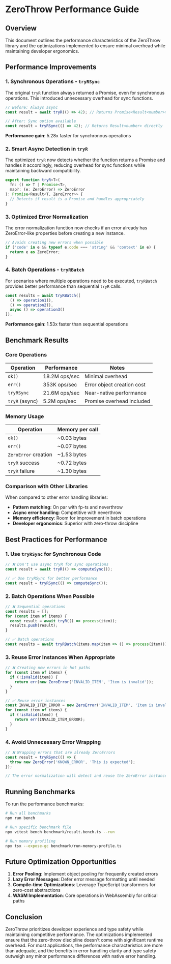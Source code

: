 # ZeroThrow Performance Guide

## Overview

This document outlines the performance characteristics of the ZeroThrow library and the optimizations implemented to ensure minimal overhead while maintaining developer ergonomics.

## Performance Improvements

### 1. Synchronous Operations - `tryRSync`

The original `tryR` function always returned a Promise, even for synchronous operations. This introduced unnecessary overhead for sync functions.

```typescript
// Before: Always async
const result = await tryR(() => 42); // Returns Promise<Result<number>>

// After: Sync option available
const result = tryRSync(() => 42); // Returns Result<number> directly
```

**Performance gain**: 5.28x faster for synchronous operations

### 2. Smart Async Detection in `tryR`

The optimized `tryR` now detects whether the function returns a Promise and handles it accordingly, reducing overhead for sync functions while maintaining backward compatibility.

```typescript
export function tryR<T>(
  fn: () => T | Promise<T>,
  map?: (e: ZeroError) => ZeroError
): Promise<Result<T, ZeroError>> {
  // Detects if result is a Promise and handles appropriately
}
```

### 3. Optimized Error Normalization

The error normalization function now checks if an error already has ZeroError-like properties before creating a new instance.

```typescript
// Avoids creating new errors when possible
if ('code' in e && typeof e.code === 'string' && 'context' in e) {
  return e as ZeroError;
}
```

### 4. Batch Operations - `tryRBatch`

For scenarios where multiple operations need to be executed, `tryRBatch` provides better performance than sequential `tryR` calls.

```typescript
const results = await tryRBatch([
  () => operation1(),
  () => operation2(),
  async () => operation3()
]);
```

**Performance gain**: 1.53x faster than sequential operations

## Benchmark Results

### Core Operations

| Operation | Performance | Notes |
|-----------|-------------|-------|
| `ok()` | 18.2M ops/sec | Minimal overhead |
| `err()` | 353K ops/sec | Error object creation cost |
| `tryRSync` | 21.6M ops/sec | Near-native performance |
| `tryR` (async) | 5.2M ops/sec | Promise overhead included |

### Memory Usage

| Operation | Memory per call |
|-----------|-----------------|
| `ok()` | ~0.03 bytes |
| `err()` | ~0.07 bytes |
| `ZeroError` creation | ~1.53 bytes |
| `tryR` success | ~0.72 bytes |
| `tryR` failure | ~1.30 bytes |

### Comparison with Other Libraries

When compared to other error handling libraries:

- **Pattern matching**: On par with fp-ts and neverthrow
- **Async error handling**: Competitive with neverthrow
- **Memory efficiency**: Room for improvement in batch operations
- **Developer ergonomics**: Superior with zero-throw discipline

## Best Practices for Performance

### 1. Use `tryRSync` for Synchronous Code

```typescript
// ❌ Don't use async tryR for sync operations
const result = await tryR(() => computeSync());

// ✅ Use tryRSync for better performance
const result = tryRSync(() => computeSync());
```

### 2. Batch Operations When Possible

```typescript
// ❌ Sequential operations
const results = [];
for (const item of items) {
  const result = await tryR(() => process(item));
  results.push(result);
}

// ✅ Batch operations
const results = await tryRBatch(items.map(item => () => process(item)));
```

### 3. Reuse Error Instances When Appropriate

```typescript
// ❌ Creating new errors in hot paths
for (const item of items) {
  if (!isValid(item)) {
    return err(new ZeroError('INVALID_ITEM', 'Item is invalid'));
  }
}

// ✅ Reuse error instances
const INVALID_ITEM_ERROR = new ZeroError('INVALID_ITEM', 'Item is invalid');
for (const item of items) {
  if (!isValid(item)) {
    return err(INVALID_ITEM_ERROR);
  }
}
```

### 4. Avoid Unnecessary Error Wrapping

```typescript
// ❌ Wrapping errors that are already ZeroErrors
const result = tryRSync(() => {
  throw new ZeroError('KNOWN_ERROR', 'This is expected');
});

// The error normalization will detect and reuse the ZeroError instance
```

## Running Benchmarks

To run the performance benchmarks:

```bash
# Run all benchmarks
npm run bench

# Run specific benchmark file
npx vitest bench benchmark/result.bench.ts --run

# Run memory profiling
npx tsx --expose-gc benchmark/run-memory-profile.ts
```

## Future Optimization Opportunities

1. **Error Pooling**: Implement object pooling for frequently created errors
2. **Lazy Error Messages**: Defer error message formatting until needed
3. **Compile-time Optimizations**: Leverage TypeScript transformers for zero-cost abstractions
4. **WASM Implementation**: Core operations in WebAssembly for critical paths

## Conclusion

ZeroThrow prioritizes developer experience and type safety while maintaining competitive performance. The optimizations implemented ensure that the zero-throw discipline doesn't come with significant runtime overhead. For most applications, the performance characteristics are more than adequate, and the benefits in error handling clarity and type safety outweigh any minor performance differences with native error handling.